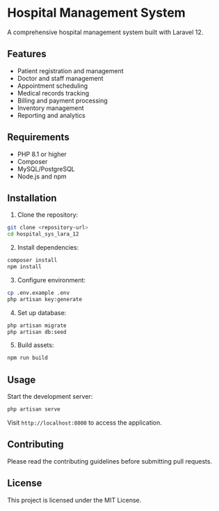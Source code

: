 # Hospital Management System

A comprehensive hospital management system built with Laravel 12.

## Features

- Patient registration and management
- Doctor and staff management
- Appointment scheduling
- Medical records tracking
- Billing and payment processing
- Inventory management
- Reporting and analytics

## Requirements

- PHP 8.1 or higher
- Composer
- MySQL/PostgreSQL
- Node.js and npm

## Installation

1. Clone the repository:
```bash
git clone <repository-url>
cd hospital_sys_lara_12
```

2. Install dependencies:
```bash
composer install
npm install
```

3. Configure environment:
```bash
cp .env.example .env
php artisan key:generate
```

4. Set up database:
```bash
php artisan migrate
php artisan db:seed
```

5. Build assets:
```bash
npm run build
```

## Usage

Start the development server:
```bash
php artisan serve
```

Visit `http://localhost:8000` to access the application.

## Contributing

Please read the contributing guidelines before submitting pull requests.

## License

This project is licensed under the MIT License.
